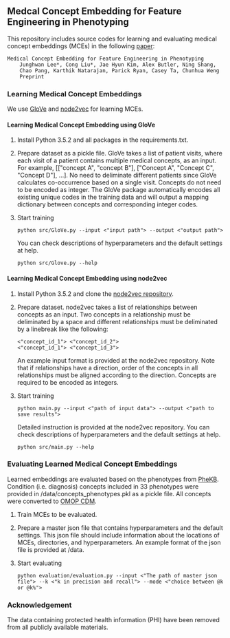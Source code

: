 ## Medcal Concept Embedding for Feature Engineering in Phenotyping

This repository includes source codes for learning and evaluating medical concept embeddings (MCEs) in the following [paper](https://scholar.google.com/citations?user=iSx6QrwAAAAJ&hl=en&oi=ao):

    Medical Concept Embedding for Feature Engineering in Phenotyping 
        Junghwan Lee*, Cong Liu*, Jae Hyun Kim, Alex Butler, Ning Shang,
        Chao Pang, Karthik Natarajan, Parick Ryan, Casey Ta, Chunhua Weng
        Preprint


### Learning Medical Concept Embeddings
We use [GloVe](https://nlp.stanford.edu/pubs/glove.pdf) and [node2vec](https://snap.stanford.edu/node2vec/) for learning MCEs.

#### Learning Medical Concept Embedding using GloVe
1. Install Python 3.5.2 and all packages in the requirements.txt.
2. Prepare dataset as a pickle file. GloVe takes a list of patient visits, where each visit of a patient contains multiple medical concepts, as an input. For example, [["concept A", "concept B"], ["Concept A", "Concept C", "Concept D"], ...]. No need to deliminate different patients since GloVe calculates co-occurrence based on a single visit. Concepts do not need to be encoded as integer. The GloVe package automatically encodes all existing unique codes in the training data and will output a mapping dictionary between concepts and corresponding integer codes.
3. Start training 

       python src/GloVe.py --input <"input path"> --output <"output path">
    
    You can check descriptions of hyperparameters and the default settings at help.

       python src/Glove.py --help

#### Learning Medical Concept Embedding using node2vec
1. Install Python 3.5.2 and clone the [node2vec repository](https://github.com/aditya-grover/node2vec).
2. Prepare dataset. node2vec takes a list of relationships between concepts as an input. Two concepts in a relationship must be deliminated by a space and different relationships must be deliminated by a linebreak like the following:

       <"concept_id_1"> <"concept_id_2">
       <"concept_id_1"> <"concept_id_3">

    An example input format is provided at the node2vec repository. Note that if relationships have a direction, order of the concepts in all relationships must be aligned according to the direction. Concepts are required to be encoded as integers.
3. Start training

       python main.py --input <"path of input data"> --output <"path to save results">

    Detailed instruction is provided at the node2vec repository. You can check descriptions of hyperparameters and the default settings at help.

       python src/main.py --help


### Evaluating Learned Medical Concept Embeddings
Learned embeddings are evaluated based on the phenotypes from [PheKB](https://www.phekb.org/). Condition (i.e. diagnosis) concepts included in 33 phenotypes were provided in /data/concepts_phenotypes.pkl as a pickle file. All concepts were converted to [OMOP CDM](https://www.ohdsi.org/data-standardization/the-common-data-model/). 

1. Train MCEs to be evaluated.
2. Prepare a master json file that contains hyperparameters and the default settings. This json file should include information about the locations of MCEs, directories, and hyperparameters. An example format of the json file is provided at /data.
3. Start evaluating

       python evaluation/evaluation.py --input <"The path of master json file"> --k <"k in precision and recall"> --mode <"choice between @k or @k%">


### Acknowledgement
The data containing protected health information (PHI) have been removed from all publicly available materials.